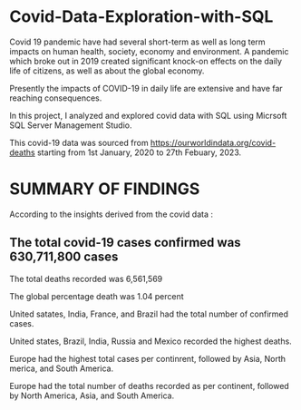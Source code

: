# Covid-Data-Exploration-with-SQL
Covid 19 pandemic have had several short-term as well as long term impacts on human health, society, economy and environment. A pandemic which broke out in 2019 created significant knock-on effects on the daily life of citizens, as well as about the global economy.

Presently the impacts of COVID-19 in daily life are extensive and have far reaching consequences.

In this project, I analyzed and explored covid data with SQL using Micrsoft SQL Server Management Studio.

This covid-19 data was sourced from https://ourworldindata.org/covid-deaths starting from 1st January, 2020 to 27th Febuary, 2023.

# SUMMARY OF FINDINGS
According to the insights derived from the covid data :

## The total covid-19 cases confirmed was 630,711,800 cases

The total deaths recorded was 6,561,569

The global percentage death was 1.04 percent

United satates, India, France, and Brazil had the total number of confirmed cases.

United states, Brazil, India, Russia and Mexico recorded the highest deaths.

Europe had the highest total cases per continrent, followed by Asia, North merica, and South America.

Europe had the total number of deaths recorded as per continent, followed by North America, Asia, and South America.
